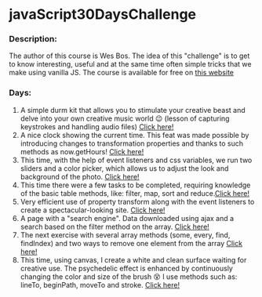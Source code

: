 # javaScript30DaysChallenge

### Description:
The author of this course is Wes Bos. The idea of this "challenge" is to get to know interesting, useful and at the same time often simple tricks that we make using vanilla JS. The course is available for free on [this website](https://javascript30.com/)

### Days:
1. A simple durm kit that allows you to stimulate your creative beast and delve into your own creative music world :wink: (lesson of capturing keystrokes and handling audio files) <a href="https://igorkix.github.io/javaScript30DaysChallenge/1 Drumkit Audio transation/index.html">Click here!</a>
2. A nice clock showing the current time. This feat was made possible by introducing changes to transformation properties and thanks to such methods as now.getHours! <a href="https://igorkix.github.io/javaScript30DaysChallenge/2 Clock rotate/index.html">Click here!</a>
3. This time, with the help of event listeners and css variables, we run two sliders and a color picker, which allows us to adjust the look and background of the photo. <a href="https://igorkix.github.io/javaScript30DaysChallenge/3 Playing with css variables/index.html">Click here!</a>
4. This time there were a few tasks to be completed, requiring knowledge of the basic table methods, like: filter, map, sort and reduce.<a href="https://igorkix.github.io/javaScript30DaysChallenge/4 Array reduce, sort, filter, map + trick/index.html">Click here!</a>
5. Very efficient use of property transform along with the event listeners to create a spectacular-looking site. <a href="https://igorkix.github.io/javaScript30DaysChallenge/5 Flex transition/index.html">Click here!</a>
6. A page with a "search engine". Data downloaded using ajax and a search based on the filter method on the array. <a href="https://igorkix.github.io/javaScript30DaysChallenge/6 Ajax Find match/index.html">Click here!</a>
7. The next exercise with several array methods (some, every, find, findIndex) and two ways to remove one element from the array <a href="https://igorkix.github.io/javaScript30DaysChallenge/7 Array Some every find findIndex slice/index.html">Click here!</a>
8. This time, using canvas, I create a white and clean surface waiting for creative use. The psychedelic effect is enhanced by continuously changing the color and size of the brush :dizzy_face: I use methods such as: lineTo, beginPath, moveTo and stroke. <a href="https://igorkix.github.io/javaScript30DaysChallenge/8 Canvas/index.html">Click here!</a>
